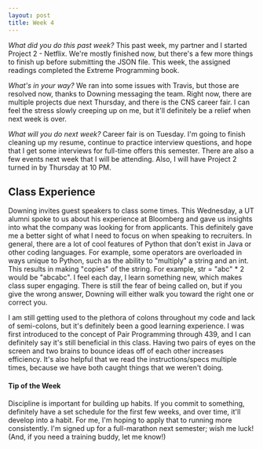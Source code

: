 ```yaml
---
layout: post
title: Week 4
---
```


_What did you do this past week?_ This past week, my partner and I started Project 2 - Netflix. We're mostly finished now, but there's a few more things to finish up before submitting the JSON file. This week, the assigned readings completed the Extreme Programming book.

_What's in your way?_ We ran into some issues with Travis, but those are resolved now, thanks to Downing messaging the team. Right now, there are multiple projects due next Thursday, and there is the CNS career fair. I can feel the stress slowly creeping up on me, but it'll definitely be a relief when next week is over.

_What will you do next week?_ Career fair is on Tuesday. I'm going to finish cleaning up my resume, continue to practice interview questions, and hope that I get some interviews for full-time offers this semester. There are also a few events next week that I will be attending. Also, I will have Project 2 turned in by Thursday at 10 PM.

## Class Experience
Downing invites guest speakers to class some times. This Wednesday, a UT alumni spoke to us about his experience at Bloomberg and gave us insights into what the company was looking for from applicants. This definitely gave me a better sight of what I need to focus on when speaking to recruiters.
In general, there are a lot of cool features of Python that don't exist in Java or other coding languages. For example, some operators are overloaded in ways unique to Python, such as the ability to "multiply" a string and an int. This results in making "copies" of the string. For example, str = "abc" * 2 would be "abcabc". I feel each day, I learn something new, which makes class super engaging. There is still the fear of being called on, but if you give the wrong answer, Downing will either walk you toward the right one or correct you.

I am still getting used to the plethora of colons throughout my code and lack of semi-colons, but it's definitely been a good learning experience.
I was first introduced to the concept of Pair Programming through 439, and I can definitely say it's still beneficial in this class. Having two pairs of eyes on the screen and two brains to bounce ideas off of each other increases efficiency. It's also helpful that we read the instructions/specs multiple times, because we have both caught things that we weren't doing.

#### Tip of the Week
Discipline is important for building up habits.
If you commit to something, definitely have a set schedule for the first few weeks, and over time, it'll develop into a habit. 
For me, I'm hoping to apply that to running more consistently. I'm signed up for a full-marathon next semester; wish me luck! (And, if you need a training buddy, let me know!)
